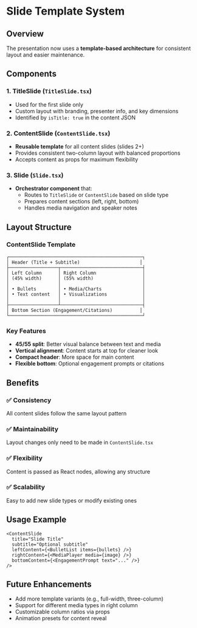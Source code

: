 # Slide Template System

## Overview
The presentation now uses a **template-based architecture** for consistent layout and easier maintenance.

## Components

### 1. **TitleSlide** (`TitleSlide.tsx`)
- Used for the first slide only
- Custom layout with branding, presenter info, and key dimensions
- Identified by `isTitle: true` in the content JSON

### 2. **ContentSlide** (`ContentSlide.tsx`)
- **Reusable template** for all content slides (slides 2+)
- Provides consistent two-column layout with balanced proportions
- Accepts content as props for maximum flexibility

### 3. **Slide** (`Slide.tsx`)
- **Orchestrator component** that:
  - Routes to `TitleSlide` or `ContentSlide` based on slide type
  - Prepares content sections (left, right, bottom)
  - Handles media navigation and speaker notes

## Layout Structure

### ContentSlide Template
```
┌─────────────────────────────────────────────────┐
│ Header (Title + Subtitle)                      │
├──────────────────┬──────────────────────────────┤
│ Left Column      │ Right Column                 │
│ (45% width)      │ (55% width)                  │
│                  │                              │
│ • Bullets        │ • Media/Charts               │
│ • Text content   │ • Visualizations             │
│                  │                              │
├──────────────────┴──────────────────────────────┤
│ Bottom Section (Engagement/Citations)          │
└─────────────────────────────────────────────────┘
```

### Key Features
- **45/55 split**: Better visual balance between text and media
- **Vertical alignment**: Content starts at top for cleaner look
- **Compact header**: More space for main content
- **Flexible bottom**: Optional engagement prompts or citations

## Benefits

### ✅ Consistency
All content slides follow the same layout pattern

### ✅ Maintainability
Layout changes only need to be made in `ContentSlide.tsx`

### ✅ Flexibility
Content is passed as React nodes, allowing any structure

### ✅ Scalability
Easy to add new slide types or modify existing ones

## Usage Example

```tsx
<ContentSlide
  title="Slide Title"
  subtitle="Optional subtitle"
  leftContent={<BulletList items={bullets} />}
  rightContent={<MediaPlayer media={image} />}
  bottomContent={<EngagementPrompt text="..." />}
/>
```

## Future Enhancements

- Add more template variants (e.g., full-width, three-column)
- Support for different media types in right column
- Customizable column ratios via props
- Animation presets for content reveal
